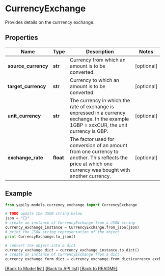 # CurrencyExchange

Provides details on the currrency exchange.

## Properties
Name | Type | Description | Notes
------------ | ------------- | ------------- | -------------
**source_currency** | **str** | Currency from which an amount is to be converted. | [optional] 
**target_currency** | **str** | Currency to which an amount is to be converted. | [optional] 
**unit_currency** | **str** | The currency in which the rate of exchange is expressed in a currency exchange. In the example 1GBP &#x3D; xxxCUR, the unit currency is GBP. | [optional] 
**exchange_rate** | **float** | The factor used for conversion of an amount from one currency to another. This reflects the price at which one currency was bought with another currency. | [optional] 

## Example

```python
from yapily.models.currency_exchange import CurrencyExchange

# TODO update the JSON string below
json = "{}"
# create an instance of CurrencyExchange from a JSON string
currency_exchange_instance = CurrencyExchange.from_json(json)
# print the JSON string representation of the object
print CurrencyExchange.to_json()

# convert the object into a dict
currency_exchange_dict = currency_exchange_instance.to_dict()
# create an instance of CurrencyExchange from a dict
currency_exchange_form_dict = currency_exchange.from_dict(currency_exchange_dict)
```
[[Back to Model list]](../README.md#documentation-for-models) [[Back to API list]](../README.md#documentation-for-api-endpoints) [[Back to README]](../README.md)


